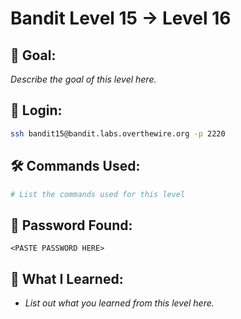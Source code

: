 # Bandit Level 15 → Level 16

## 🧠 Goal:
_Describe the goal of this level here._

## 🔐 Login:
```bash
ssh bandit15@bandit.labs.overthewire.org -p 2220
```

## 🛠️ Commands Used:
```bash
# List the commands used for this level
```

## 🧾 Password Found:
`<PASTE PASSWORD HERE>`

## 📘 What I Learned:
- _List out what you learned from this level here._
